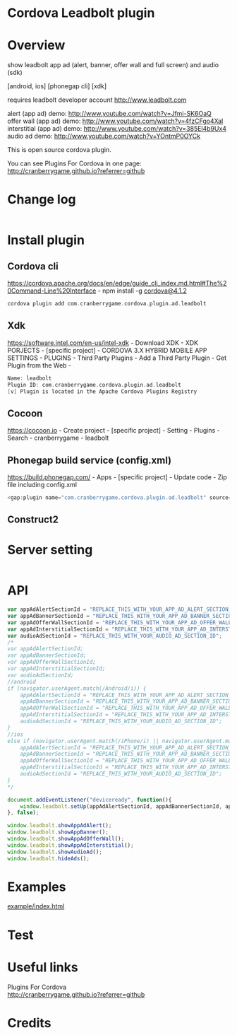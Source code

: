 Cordova Leadbolt plugin
====================
# Overview #
show leadbolt app ad (alert, banner, offer wall and full screen) and audio (sdk)

[android, ios] [phonegap cli] [xdk]

requires leadbolt developer account http://www.leadbolt.com

alert (app ad) demo: http://www.youtube.com/watch?v=Jfmi-SK6OaQ<br>
offer wall (app ad) demo: http://www.youtube.com/watch?v=4fzCFgo4XaI<br>
interstitial (app ad) demo: http://www.youtube.com/watch?v=385El4b9Ux4<br>
audio ad demo: http://www.youtube.com/watch?v=YOntmP0OYCk

This is open source cordova plugin.

You can see Plugins For Cordova in one page: http://cranberrygame.github.io?referrer=github

# Change log #
```c
```
# Install plugin #

## Cordova cli ##
https://cordova.apache.org/docs/en/edge/guide_cli_index.md.html#The%20Command-Line%20Interface - npm install -g cordova@4.1.2
```c
cordova plugin add com.cranberrygame.cordova.plugin.ad.leadbolt
```
## Xdk ##
https://software.intel.com/en-us/intel-xdk - Download XDK - XDK PORJECTS - [specific project] - CORDOVA 3.X HYBRID MOBILE APP SETTINGS - PLUGINS - Third Party Plugins - Add a Third Party Plugin - Get Plugin from the Web -
```c
Name: leadbolt
Plugin ID: com.cranberrygame.cordova.plugin.ad.leadbolt
[v] Plugin is located in the Apache Cordova Plugins Registry
```

## Cocoon ##
https://cocoon.io - Create project - [specific project] - Setting - Plugins - Search - cranberrygame - leadbolt

## Phonegap build service (config.xml) ##
https://build.phonegap.com/ - Apps - [specific project] - Update code - Zip file including config.xml
```c
<gap:plugin name="com.cranberrygame.cordova.plugin.ad.leadbolt" source="plugins.cordova.io" />
```

## Construct2 ##

# Server setting #
```c
```

# API #
```javascript
var appAdAlertSectionId = "REPLACE_THIS_WITH_YOUR_APP_AD_ALERT_SECTION_ID";
var appAdBannerSectionId = "REPLACE_THIS_WITH_YOUR_APP_AD_BANNER_SECTION_ID";
var appAdOfferWallSectionId = "REPLACE_THIS_WITH_YOUR_APP_AD_OFFER_WALL_SECTION_ID";
var appAdInterstitialSectionId = "REPLACE_THIS_WITH_YOUR_APP_AD_INTERSTITIAL_SECTION_ID";
var audioAdSectionId = "REPLACE_THIS_WITH_YOUR_AUDIO_AD_SECTION_ID";
/*
var appAdAlertSectionId;
var appAdBannerSectionId;
var appAdOfferWallSectionId;
var appAdInterstitialSectionId;
var audioAdSectionId;
//android
if (navigator.userAgent.match(/Android/i)) {
	appAdAlertSectionId = "REPLACE_THIS_WITH_YOUR_APP_AD_ALERT_SECTION_ID";
	appAdBannerSectionId = "REPLACE_THIS_WITH_YOUR_APP_AD_BANNER_SECTION_ID";
	appAdOfferWallSectionId = "REPLACE_THIS_WITH_YOUR_APP_AD_OFFER_WALL_SECTION_ID";
	appAdInterstitialSectionId = "REPLACE_THIS_WITH_YOUR_APP_AD_INTERSTITIAL_SECTION_ID";
	audioAdSectionId = "REPLACE_THIS_WITH_YOUR_AUDIO_AD_SECTION_ID";
}
//ios
else if (navigator.userAgent.match(/iPhone/i) || navigator.userAgent.match(/iPad/i)) {
	appAdAlertSectionId = "REPLACE_THIS_WITH_YOUR_APP_AD_ALERT_SECTION_ID";
	appAdBannerSectionId = "REPLACE_THIS_WITH_YOUR_APP_AD_BANNER_SECTION_ID";
	appAdOfferWallSectionId = "REPLACE_THIS_WITH_YOUR_APP_AD_OFFER_WALL_SECTION_ID";
	appAdInterstitialSectionId = "REPLACE_THIS_WITH_YOUR_APP_AD_INTERSTITIAL_SECTION_ID";
	audioAdSectionId = "REPLACE_THIS_WITH_YOUR_AUDIO_AD_SECTION_ID";
}
*/

document.addEventListener("deviceready", function(){
	window.leadbolt.setUp(appAdAlertSectionId, appAdBannerSectionId, appAdOfferWallSectionId, appAdInterstitialSectionId, audioAdSectionId);
}, false);

window.leadbolt.showAppAdAlert();
window.leadbolt.showAppBanner();
window.leadbolt.showAppAdOfferWall();
window.leadbolt.showAppAdInterstitial();
window.leadbolt.showAudioAd();
window.leadbolt.hideAds();
```
# Examples #
<a href="https://github.com/cranberrygame/cordova-plugin-ad-leadbolt/blob/master/example/index.html">example/index.html</a>

# Test #

# Useful links #

Plugins For Cordova<br>
http://cranberrygame.github.io?referrer=github

# Credits #
